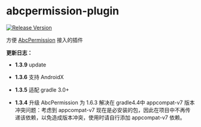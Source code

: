 # abcpermission-plugin

[![Release Version](https://img.shields.io/badge/release-1.3.9-green.svg)](https://github.com/2017398956/abcpermission-plugin/releases)

方便 [AbcPermission](https://github.com/2017398956/AbcPermission "AbcPermission") 接入的插件

**更新日志：**

- **1.3.9**  update
- **1.3.6**  支持 AndroidX

- **1.3.5**  适配 gradle 3.0+

- **1.3.4**  升级 AbcPermission 为 1.6.3 解决在 gradle4.4中 appcompat-v7 版本冲突问题：考虑到 appcompat-v7 现在是必安装的包，因此在项目中不再传递该依赖，以免造成版本冲突，使用时请自行添加 appcompat-v7 依赖。

